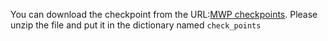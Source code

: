 You can download the checkpoint from the URL:[MWP checkpoints](https://pan.baidu.com/s/1_tTEemyCXZQ0H4gkFOuqJg?pwd=pzy1). Please unzip the file and put it in the dictionary named  `check_points`
